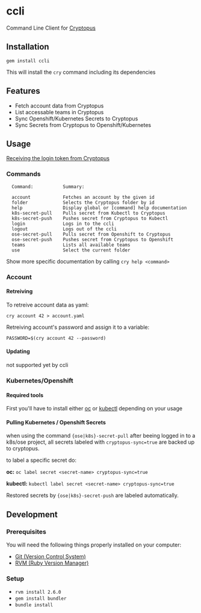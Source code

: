 # ccli

Command Line Client for [Cryptopus](https://github.com/puzzle/cryptopus) 

## Installation

`gem install ccli`

This will install the `cry` command including its dependencies

## Features

- Fetch account data from Cryptopus
- List accessable teams in Cryptopus
- Sync Openshift/Kubernetes Secrets to Cryptopus
- Sync Secrets from Cryptopus to Openshift/Kubernetes

## Usage

[Receiving the login token from Cryptopus](docs/get_login_token.md)

### Commands

```
  Command:           Summary:

  account            Fetches an account by the given id          
  folder             Selects the Cryptopus folder by id          
  help               Display global or [command] help documentation              
  k8s-secret-pull    Pulls secret from Kubectl to Cryptopus              
  k8s-secret-push    Pushes secret from Cryptopus to Kubectl             
  login              Logs in to the ccli         
  logout             Logs out of the ccli                
  ose-secret-pull    Pulls secret from Openshift to Cryptopus            
  ose-secret-push    Pushes secret from Cryptopus to Openshift           
  teams              Lists all available teams           
  use                Select the current folder   
```

Show more specific documentation by calling `cry help <command>`

### Account

#### Retreiving

To retreive account data as yaml:

```
cry account 42 > account.yaml
```
Retreiving account's password and assign it to a variable:

```
PASSWORD=$(cry account 42 --password)
```

#### Updating

not supported yet by ccli

### Kubernetes/Openshift

#### Required tools

First you'll have to install either [oc](https://docs.openshift.com/container-platform/4.3/cli_reference/openshift_cli/getting-started-cli.html#installing-the-cli) or [kubectl](https://kubernetes.io/docs/tasks/tools/install-kubectl/) depending on your usage

#### Pulling Kubernetes / Openshift Secrets

when using the command `{ose|k8s}-secret-pull` after beeing logged in to a k8s/ose project, all secrets labeled with `cryptopus-sync=true` are backed up to cryptopus.

to label a specific secret do:

**oc:** `oc label secret <secret-name> cryptopus-sync=true`

**kubectl:** `kubectl label secret <secret-name> cryptopus-sync=true`

Restored secrets by `{ose|k8s}-secret-push` are labeled automatically.

## Development

### Prerequisites

You will need the following things properly installed on your computer:

- [Git (Version Control System)](http://git-scm.com/)
- [RVM (Ruby Version Manager)](http://rvm.io/)

### Setup

- `rvm install 2.6.0`
- `gem install bundler`
- `bundle install`
